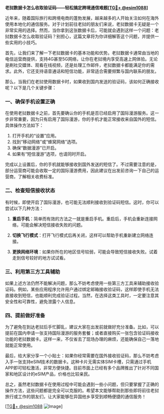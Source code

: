 **老挝数据卡怎么收取验证码——轻松搞定跨境通信难题[[TG💪+ @esim1088](https://t.me/s/esim1088)]**

近年来，随着国际旅行和跨境电商的蓬勃发展，越来越多的人开始关注如何在海外使用本地化的通信服务。对于计划前往老挝的朋友们来说，老挝数据卡无疑是一个非常实用的选择。然而，当你拿到这张数据卡后，可能就会遇到这样一个问题：老挝数据卡怎么收取验证码？别担心，这篇文章将为你详细解答这个问题，并提供一些实用的小技巧。

首先，让我们来了解一下老挝数据卡的基本功能和优势。老挝数据卡通常由当地的电信运营商提供，支持4G甚至5G网络，让你在老挝境内享受高速上网体验。无论是刷社交媒体、观看在线视频，还是处理工作邮件，老挝数据卡都能满足你的需求。此外，它还支持语音通话和短信功能，非常适合需要频繁与国内联系的朋友。

那么，当我们在老挝使用数据卡时，如果收到国内发送的验证码，该如何正确接收呢？以下是几个关键步骤：

### 一、确保手机设置正确

在使用老挝数据卡之前，首先要确认你的手机是否已经启用了国际漫游服务。这一步非常重要，因为只有启用了国际漫游，你的手机才能正常接收来自国外的短信。具体操作方法如下：

1. 打开手机的“设置”应用。
2. 找到“移动网络”或“蜂窝网络”选项。
3. 确保“数据漫游”已开启。
4. 如果有“短信漫游”选项，也请同时开启。

完成以上设置后，你的手机就能够接收到国外发送的短信了。不过需要注意的是，部分运营商可能会收取一定的国际漫游费用，因此建议在出发前咨询一下自己的运营商，了解相关收费标准。

### 二、检查短信接收状态

有时候，即使开启了国际漫游，也可能无法顺利接收到验证码短信。这时，你可以尝试以下几种方法：

1. **重启手机**：简单而有效的方法之一就是重启手机。重启后，手机会重新连接网络，可能会解决短信接收失败的问题。
   
2. **切换飞行模式**：打开飞行模式后再关闭，这样可以帮助手机重新建立网络连接。

3. **更换网络环境**：如果你所在的地区信号较弱，可能会导致短信接收失败。试着走到信号较好的地方试试看。

### 三、利用第三方工具辅助

如果上述方法仍然不能解决问题，那么不妨考虑使用一些第三方工具来辅助接收验证码。例如，某些应用程序允许用户通过绑定邮箱接收验证码，这样即使手机无法直接收到短信，也能顺利完成验证过程。当然，在选择这类工具时，一定要注意其安全性和可靠性，避免泄露个人信息。

### 四、提前做好准备

为了避免在到达老挝后手忙脚乱，建议大家在出发前就做好充分准备。比如，可以提前在国内申请一张支持国际漫游的服务套餐；或者直接购买一张包含验证码接收功能的老挝数据卡。这样一来，不仅省去了现场办理的麻烦，还能确保自己一落地就能正常使用。

最后，给大家分享一个小贴士：如果你经常需要在国外接收验证码，那么不妨考虑入手一张支持eSIM技术的数据卡。这种卡片无需实体SIM卡槽，只需通过手机APP即可轻松激活，非常方便快捷。目前市面上已经有多个品牌推出了针对不同国家和地区设计的eSIM产品，价格也比较亲民。

总之，虽然老挝数据卡在使用过程中可能会遇到一些小问题，但只要掌握了正确的操作方法，这些问题都是完全可以克服的。希望本文能够帮助到那些即将前往老挝旅行或工作的朋友们，让大家能够在异国他乡享受到顺畅便捷的通信服务！

[[TG💪+ @esim1088](https://t.me/s/esim1088) ![Image](https://i.postimg.cc/4NQfJmqS/Snipaste-2025-05-13-00-14-12.png)]